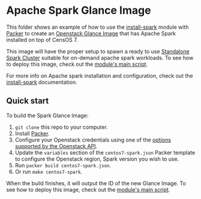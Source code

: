 # Apache Spark Glance Image

This folder shows an example of how to use the [install-spark](../../modules/install-spark) module with [Packer](https://www.packer.io/) to create an [Openstack Glance Image](https://docs.openstack.org/glance/latest/) that has Apache Spark installed on top of CensOS 7.

This image will have the proper setup to spawn a ready to use [Standalone Spark Cluster](https://spark.apache.org/docs/latest/spark-standalone.html#installing-spark-standalone-to-a-cluster) suitable for on-demand apache spark workloads. To see how to deploy this image, check out the [module's main script](../../README.md). 

For more info on Apache spark installation and configuration, check out the 
[install-spark](../../modules/install-spark) documentation.

## Quick start

To build the Spark Glance Image:

1. `git clone` this repo to your computer.
1. Install [Packer](https://www.packer.io/).
1. Configure your Openstack credentials using one of the [options supported by the Openstack 
API](https://developer.openstack.org/api-guide/quick-start/api-quick-start.html). 
1. Update the `variables` section of the `centos7-spark.json` Packer template to configure the Openstack region, Spark version you wish to use.
1. Run `packer build centos7-spark.json`.
1. Or run `make centos7-spark`.

When the build finishes, it will output the ID of the new Glance Image. To see how to deploy this image, check out the [module's main script](../../README.md).
